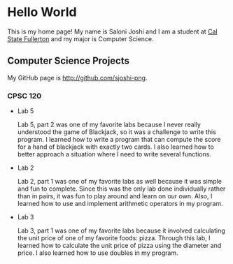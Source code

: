 # Hello World

This is my home page! My name is Saloni Joshi and I am a student at [Cal State Fullerton](http://www.fullerton.edu/) and my major is Computer Science.

## Computer Science Projects

My GitHub page is http://github.com/sjoshi-png.

### CPSC 120

* Lab 5

    Lab 5, part 2 was one of my favorite labs because I never really understood the game of Blackjack, so it was a challenge to write this program. I learned how to write a program that can compute the score for a hand of blackjack with exactly two cards. I also learned how to better approach a situation where I need to write several functions.

* Lab 2

    Lab 2, part 1 was one of my favorite labs as well because it was simple and fun to complete. Since this was the only lab done individually rather than in pairs, it was fun to play around and learn on our own. Also, I learned how to use and implement arithmetic operators in my program.

* Lab 3

    Lab 3, part 1 was one of my favorite labs because it involved calculating the unit price of one of my favorite foods: pizza. Through this lab, I learned how to calculate the unit price of pizza using the diameter and price. I also learned how to use doubles in my program.